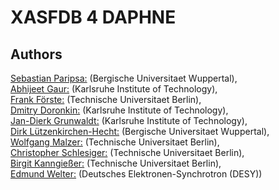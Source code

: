 # XASFDB 4 DAPHNE

## Authors
[Sebastian Paripsa:](mailto:paripsa@uni-wuppertal.de) (Bergische Universitaet Wuppertal),<br>
[Abhijeet Gaur:](mailto:abhijeet.gaur@kit.edu) (Karlsruhe Institute of Technology),<br>
[Frank Förste:](mailto:ffoerste@physik.tu-berlin.de) (Technische Universitaet Berlin),<br>
[Dmitry Doronkin:](mailto:dmitry.doronkin@kit.edu) (Karlsruhe Institute of Technology),<br>
[Jan-Dierk Grunwaldt:](mailto:grunwaldt@kit.edu) (Karlsruhe Institute of Technology),<br>
[Dirk Lützenkirchen-Hecht:](mailto:dirklh@uni-wuppertal.de) (Bergische Universitaet Wuppertal),<br>
[Wolfgang Malzer:](mailto:wolfgang.malzer@tu-berlin.de) (Technische Universitaet Berlin),<br>
[Christopher Schlesiger:](mailto:christopher.schlesiger@tu-berlin.de) (Technische Universitaet Berlin),<br>
[Birgit Kanngießer:](mailto:birgit.kanngiesser@tu-berlin.de) (Technische Universitaet Berlin),<br>
[Edmund Welter:](mailto:edmund.welter@desy.de) (Deutsches Elektronen-Synchrotron (DESY))<br>
